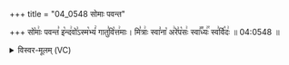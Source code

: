 +++
title = "04_0548 सोमाः पवन्त"

+++
सो꣡माः꣢ पवन्त꣣ इ꣡न्द꣢वो꣣ऽस्म꣡भ्यं꣢ गातु꣣वि꣡त्त꣢माः। मि꣣त्राः꣢ स्वा꣣ना꣡ अ꣢रे꣣प꣡सः꣢ स्वा꣣꣬ध्यः꣢꣯ स्व꣣र्वि꣡दः꣢ ॥ 04:0548 ॥

<details><summary>विस्वर-मूलम् (VC)</summary>

सोमाः पवन्त इन्दवोऽस्मभ्यं गातुवित्तमाः । मित्राः स्वाना अरेपसः स्वाध्यः स्वर्विदः ॥५४८॥
</details>